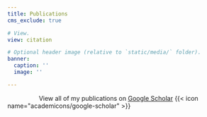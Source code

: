 ```yaml
---
title: Publications
cms_exclude: true

# View.
view: citation

# Optional header image (relative to `static/media/` folder).
banner:
  caption: ''
  image: ''

---
```

<!-- <div style='text-align: center !important; width: 100%; display: block;'> -->
<!-- <p style='text-align: center !important; margin: 0 auto; display: block; width: 100%;'> -->
&nbsp;&nbsp;&nbsp;&nbsp;&nbsp;&nbsp;&nbsp;&nbsp;&nbsp;&nbsp;&nbsp;&nbsp;&nbsp;&nbsp;&nbsp;&nbsp;&nbsp;&nbsp;View all of my publications on <a href='https://scholar.google.com/citations?user=RhThiI8AAAAJ&hl=en' style='text-decoration: underline;'>Google Scholar</a> {{< icon name=\"academicons/google-scholar\" >}} &nbsp;&nbsp;&nbsp;&nbsp;&nbsp;&nbsp;&nbsp;&nbsp;&nbsp;&nbsp;&nbsp;&nbsp;&nbsp;&nbsp;&nbsp;&nbsp;&nbsp;&nbsp;
